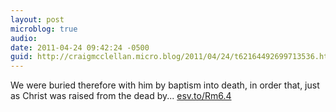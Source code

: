 ```yaml
---
layout: post
microblog: true
audio: 
date: 2011-04-24 09:42:24 -0500
guid: http://craigmcclellan.micro.blog/2011/04/24/t62164492699713536.html
---
```

We were buried therefore with him by baptism into death, in order that, just as Christ was raised from the dead by... [esv.to/Rm6.4](http://esv.to/Rm6.4)
